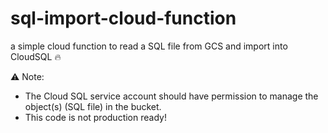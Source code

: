 # sql-import-cloud-function

a simple cloud function to read a SQL file from GCS and import into CloudSQL :fire:

:warning: Note: 
* The Cloud SQL service account should have permission to manage the object(s) (SQL file) in the bucket.
* This code is not production ready!
